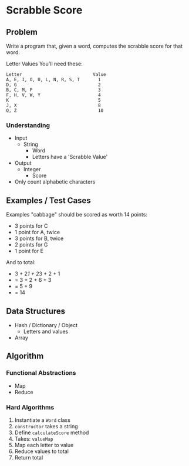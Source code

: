 # Scrabble Score

## Problem

Write a program that, given a word, computes the scrabble score for that word.

Letter Values
You'll need these:

```
Letter                           Value
A, E, I, O, U, L, N, R, S, T       1
D, G                               2
B, C, M, P                         3
F, H, V, W, Y                      4
K                                  5
J, X                               8
Q, Z                               10
```

### Understanding

- Input
  - String
    - Word
    - Letters have a 'Scrabble Value'
- Output
  - Integer
    - Score
- Only count alphabetic characters

## Examples / Test Cases

Examples
"cabbage" should be scored as worth 14 points:

- 3 points for C
- 1 point for A, twice
- 3 points for B, twice
- 2 points for G
- 1 point for E

And to total:

- 3 + 2*1 + 2*3 + 2 + 1
- = 3 + 2 + 6 + 3
- = 5 + 9
- = 14

## Data Structures

- Hash / Dictionary / Object
  - Letters and values
- Array

## Algorithm
### Functional Abstractions

- Map
- Reduce

### Hard Algorithms

1. Instantiate a `Word` class
1.   `constructor` takes a string
1. Define `calculateScore` method
1.   Takes: `valueMap`
1.   Map each letter to value
1.   Reduce values to total
1. Return total

